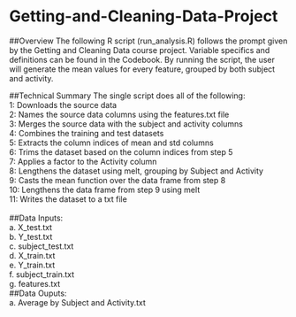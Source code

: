 Getting-and-Cleaning-Data-Project
=================================
##Overview
The following R script (run_analysis.R) follows the prompt given by the Getting and Cleaning Data course project.  Variable specifics and definitions can be found in the Codebook.  By running the script, the user will generate the mean values for every feature, grouped by both subject and activity.

##Technical Summary
The single script does all of the following: <br>
  1: Downloads the source data <br>
  2: Names the source data columns using the features.txt file<br>
  3: Merges the source data with the subject and activity columns<br>
  4: Combines the training and test datasets<br>
  5: Extracts the column indices of mean and std columns<br>
  6: Trims the dataset based on the column indices from step 5<br>
  7: Applies a factor to the Activity column<br>
  8: Lengthens the dataset using melt, grouping by Subject and Activity<br>
  9: Casts the mean function over the data frame from step 8<br>
  10: Lengthens the data frame from step 9 using melt<br>
  11: Writes the dataset to a txt file<br>
<br>
##Data Inputs:<br>
  a. X_test.txt<br>
  b. Y_test.txt<br>
  c. subject_test.txt<br>
  d. X_train.txt<br>
  e. Y_train.txt<br>
  f. subject_train.txt<br>
  g. features.txt<br>
##Data Ouputs:<br>
  a. Average by Subject and Activity.txt
